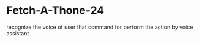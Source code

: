 # Fetch-A-Thone-24
recognize the voice of user that command for perform the action by voice assistant
